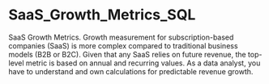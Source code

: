 # SaaS_Growth_Metrics_SQL
SaaS Growth Metrics. Growth measurement for subscription-based companies (SaaS) is more complex compared to traditional business models (B2B or B2C). Given that any SaaS relies on future revenue, the top-level metric is based on annual and recurring values. As a data analyst, you have to understand and own calculations for predictable revenue growth.
